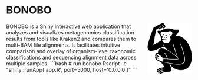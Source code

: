 # BONOBO

<img src="www/bonobo.png" align="right" width="120" height="139" alt="Bonobo Image" />
BONOBO is a Shiny interactive web application that analyzes and visualizes metagenomics classification results from tools like Kraken2 and compares them to multi-BAM file alignments. It facilitates intuitive comparison and overlay of organism-level taxonomic classifications and sequencing alignment data across multiple samples.
```bash
# run bonobo
Rscript -e "shiny::runApp('app.R', port=5000, host='0.0.0.0')"
```
